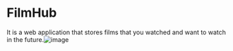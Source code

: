 # FilmHub

It is a web application that stores films that you watched and want to watch in the future.![image](https://github.com/MateuszOlszanecki/FilmHub/assets/72543874/082ec2b9-44c1-41a1-8fb0-5b88d4e68085)
